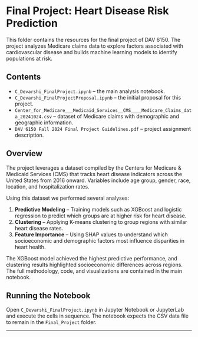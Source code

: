 # Final Project: Heart Disease Risk Prediction

This folder contains the resources for the final project of DAV 6150. The project analyzes Medicare claims data to explore factors associated with cardiovascular disease and builds machine learning models to identify populations at risk.

## Contents

- `C_Devarshi_FinalProject.ipynb` – the main analysis notebook.
- `C_Devarshi_FinalProjectProposal.ipynb` – the initial proposal for this project.
- `Center_for_Medicare___Medicaid_Services__CMS____Medicare_Claims_data_20241024.csv` – dataset of Medicare claims with demographic and geographic information.
- `DAV 6150 Fall 2024 Final Project Guidelines.pdf` – project assignment description.

## Overview

The project leverages a dataset compiled by the Centers for Medicare & Medicaid Services (CMS) that tracks heart disease indicators across the United States from 2016 onward. Variables include age group, gender, race, location, and hospitalization rates.

Using this dataset we performed several analyses:

1. **Predictive Modeling** – Training models such as XGBoost and logistic regression to predict which groups are at higher risk for heart disease.
2. **Clustering** – Applying K-means clustering to group regions with similar heart disease rates.
3. **Feature Importance** – Using SHAP values to understand which socioeconomic and demographic factors most influence disparities in heart health.

The XGBoost model achieved the highest predictive performance, and clustering results highlighted socioeconomic differences across regions. The full methodology, code, and visualizations are contained in the main notebook.

## Running the Notebook

Open `C_Devarshi_FinalProject.ipynb` in Jupyter Notebook or JupyterLab and execute the cells in sequence. The notebook expects the CSV data file to remain in the `Final_Project` folder.

---
